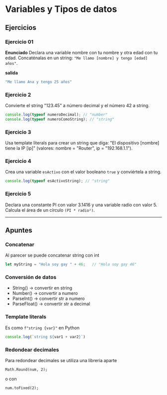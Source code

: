 # Variables y Tipos de datos

## Ejercicios

### Ejercicio 01
**Enunciado**
Declara una variable nombre con tu nombre y otra edad con tu edad. 
Concaténalas en un string: `"Me llamo [nombre] y tengo [edad] años"`.

**salida**
```js
"Me llamo Ana y tengo 25 años"
```

### Ejercicio 2
Convierte el string "123.45" a número decimal y el número 42 a string.

```js
console.log(typeof numeroDecimal); // "number"
console.log(typeof numeroComoString); // "string"
```

### Ejercicio 3
Usa template literals para crear un string que diga: 
"El dispositivo [nombre] tiene la IP [ip]" 
(valores: nombre = "Router", ip = "192.168.1.1").


### Ejercicio 4
Crea una variable `esActivo` con el valor booleano `true` y conviértela a string.
```js
console.log(typeof esActivoString); // "string"
```

### Ejercicio 5
Declara una constante PI con valor 3.1416 y una variable radio con valor 5. 
Calcula el área de un círculo `(PI * radio²)`.

---
## Apuntes

### Concatenar  
Al parecer se puede concatenar string con int
```js
let myString = "Hola soy gay " + 46;   // "Hola soy gay 46" 
```


### Conversión de datos
- String() -> convertir en string
- Number() -> convertir a numero
- ParseInt() -> convertir str a numero
- ParseFloat() -> convertir str a decimal

### Template literals
Es como `f"string {var}"` en Python
```js
console.log(`string ${var1 + var2}`)
```

### Redondear decimales
Para redondear decimales se utiliza una libreria aparte

```
Math.Round(num, 2);
```
o con 
```
num.toFixed(2);
```
